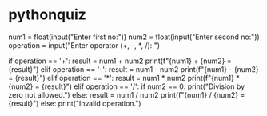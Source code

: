 # pythonquiz
num1 = float(input("Enter first no:"))
num2 = float(input("Enter second no:"))
operation = input("Enter operator (+, -, *, /): ")

if operation == '+':
    result = num1 + num2
    print(f"{num1} + {num2} = {result}")
elif operation == '-':
    result = num1 - num2
    print(f"{num1} - {num2} = {result}")
elif operation == '*':
    result = num1 * num2
    print(f"{num1} * {num2} = {result}")
elif operation == '/':
    if num2 == 0:
        print("Division by zero not allowed.")
    else:
        result = num1 / num2
        print(f"{num1} / {num2} = {result}")
else:
    print("Invalid operation.")
    

